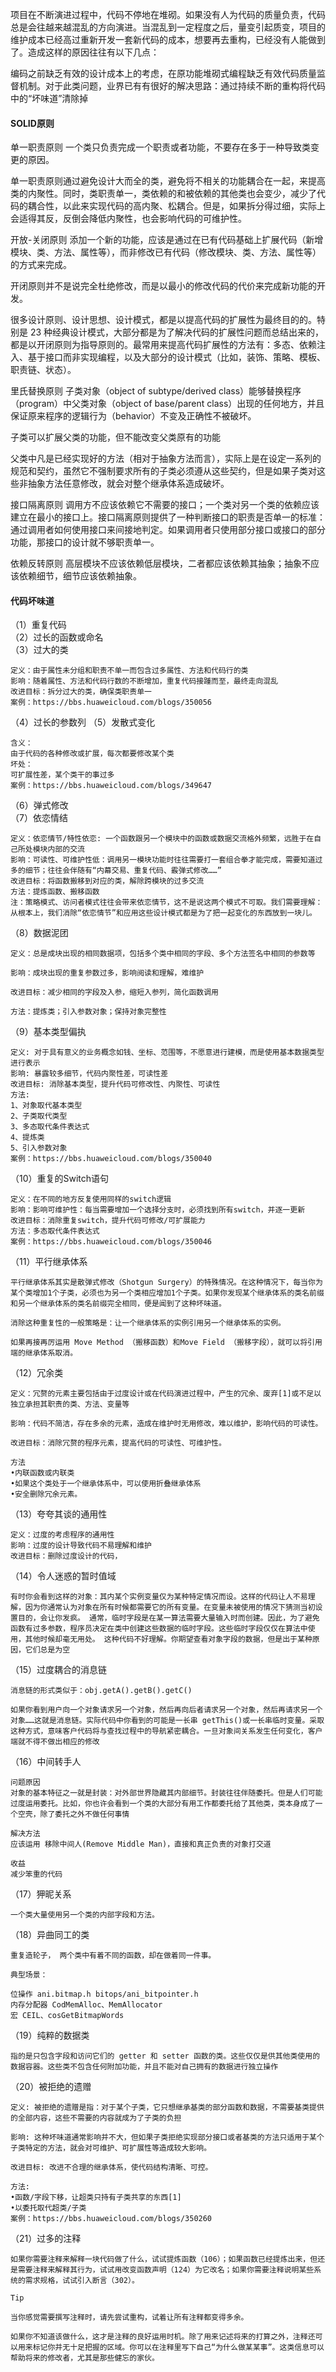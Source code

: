 项目在不断演进过程中，代码不停地在堆砌。如果没有人为代码的质量负责，代码总是会往越来越混乱的方向演进。当混乱到一定程度之后，量变引起质变，项目的维护成本已经高过重新开发一套新代码的成本，想要再去重构，已经没有人能做到了。造成这样的原因往往有以下几点：

编码之前缺乏有效的设计成本上的考虑，在原功能堆砌式编程缺乏有效代码质量监督机制。对于此类问题，业界已有有很好的解决思路：通过持续不断的重构将代码中的“坏味道”清除掉

#### SOLID原则
单一职责原则
一个类只负责完成一个职责或者功能，不要存在多于一种导致类变更的原因。

单一职责原则通过避免设计大而全的类，避免将不相关的功能耦合在一起，来提高类的内聚性。同时，类职责单一，类依赖的和被依赖的其他类也会变少，减少了代码的耦合性，以此来实现代码的高内聚、松耦合。但是，如果拆分得过细，实际上会适得其反，反倒会降低内聚性，也会影响代码的可维护性。

开放-关闭原则
添加一个新的功能，应该是通过在已有代码基础上扩展代码（新增模块、类、方法、属性等），而非修改已有代码（修改模块、类、方法、属性等）的方式来完成。

开闭原则并不是说完全杜绝修改，而是以最小的修改代码的代价来完成新功能的开发。

很多设计原则、设计思想、设计模式，都是以提高代码的扩展性为最终目的的。特别是 23 种经典设计模式，大部分都是为了解决代码的扩展性问题而总结出来的，都是以开闭原则为指导原则的。最常用来提高代码扩展性的方法有：多态、依赖注入、基于接口而非实现编程，以及大部分的设计模式（比如，装饰、策略、模板、职责链、状态）。

里氏替换原则
子类对象（object of subtype/derived class）能够替换程序（program）中父类对象（object of base/parent class）出现的任何地方，并且保证原来程序的逻辑行为（behavior）不变及正确性不被破坏。

子类可以扩展父类的功能，但不能改变父类原有的功能

父类中凡是已经实现好的方法（相对于抽象方法而言），实际上是在设定一系列的规范和契约，虽然它不强制要求所有的子类必须遵从这些契约，但是如果子类对这些非抽象方法任意修改，就会对整个继承体系造成破坏。

接口隔离原则
调用方不应该依赖它不需要的接口；一个类对另一个类的依赖应该建立在最小的接口上。接口隔离原则提供了一种判断接口的职责是否单一的标准：通过调用者如何使用接口来间接地判定。如果调用者只使用部分接口或接口的部分功能，那接口的设计就不够职责单一。

依赖反转原则
高层模块不应该依赖低层模块，二者都应该依赖其抽象；抽象不应该依赖细节，细节应该依赖抽象。  

#### 代码坏味道
（1）重复代码  
（2）过长的函数或命名  
（3）过大的类  
```
定义：由于属性未分组和职责不单一而包含过多属性、方法和代码行的类  
影响：随着属性、方法和代码行数的不断增加，重复代码接踵而至，最终走向混乱
改进目标：拆分过大的类，确保类职责单一
案例：https://bbs.huaweicloud.com/blogs/350056
```
（4）过长的参数列
（5）发散式变化
```
含义：
由于代码的各种修改或扩展，每次都要修改某个类
坏处：
可扩展性差，某个类干的事过多
案例：https://bbs.huaweicloud.com/blogs/349647
```
（6）弹式修改  
（7）依恋情结  
```
定义：依恋情节/特性依恋: 一个函数跟另一个模块中的函数或数据交流格外频繁，远胜于在自己所处模块内部的交流
影响：可读性、可维护性低：调用另一模块功能时往往需要打一套组合拳才能完成，需要知道过多的细节；往往会伴随有“内幕交易、重复代码、霰弹式修改……”
改进目标：将函数搬移到对应的类，解除跨模块的过多交流
方法：提炼函数、搬移函数
注：策略模式、访问者模式往往会带来依恋情节，这不是说这两个模式不可取。我们需要理解：从根本上，我们消除“依恋情节”和应用这些设计模式都是为了把一起变化的东西放到一块儿。
```
（8）数据泥团
```
定义：总是成块出现的相同数据项，包括多个类中相同的字段、多个方法签名中相同的参数等

影响：成块出现的重复参数过多，影响阅读和理解，难维护

改进目标：减少相同的字段及入参，缩短入参列，简化函数调用

方法：提炼类；引入参数对象；保持对象完整性
```
（9）基本类型偏执
```
定义: 对于具有意义的业务概念如钱、坐标、范围等，不愿意进行建模，而是使用基本数据类型进行表示
影响: 暴露较多细节，代码内聚性差，可读性差
改进目标: 消除基本类型，提升代码可修改性、内聚性、可读性
方法:
1、对象取代基本类型
2、子类取代类型
3、多态取代条件表达式
4、提炼类
5、引入参数对象
案例：https://bbs.huaweicloud.com/blogs/350040
```
（10）重复的Switch语句
```
定义：在不同的地方反复使用同样的switch逻辑
影响：影响可维护性：每当需要增加一个选择分支时，必须找到所有switch，并逐一更新
改进目标：消除重复switch，提升代码可修改/可扩展能力
方法：多态取代条件表达式
案例：https://bbs.huaweicloud.com/blogs/350046
```
（11）平行继承体系
```
平行继承体系其实是散弹式修改（Shotgun Surgery）的特殊情况。在这种情况下，每当你为某个类增加1个子类，必须也为另一个类相应增加1个子类。如果你发现某个继承体系的类名前缀和另一个继承体系的类名前缀完全相同，便是闻到了这种坏味道。

消除这种重复性的一般策略是：让一个继承体系的实例引用另一个继承体系的实例。

如果再接再厉运用 Move Method （搬移函数）和Move Field （搬移字段），就可以将引用端的继承体系取消。
```
（12）冗余类
```
定义：冗赘的元素主要包括由于过度设计或在代码演进过程中，产生的冗余、废弃[1]或不足以独立承担其职责的类、方法、变量等

影响：代码不简洁，存在多余的元素，造成在维护时无用修改，难以维护，影响代码的可读性。

改进目标：消除冗赘的程序元素，提高代码的可读性、可维护性。

方法
•内联函数或内联类
•如果这个类处于一个继承体系中，可以使用折叠继承体系
•安全删除冗余元素。
```
（13）夸夸其谈的通用性
```
定义：过度的考虑程序的通用性
影响：过度的设计导致代码不易理解和维护
改进目标：删除过度设计的代码，
```
（14）令人迷惑的暂时值域
```
有时你会看到这样的对象：其内某个实例变量仅为某种特定情况而设。这样的代码让人不易理解，因为你通常认为对象在所有时候都需要它的所有变量。在变量未被使用的情况下猜测当初设置目的，会让你发疯。 通常，临时字段是在某一算法需要大量输入时而创建。因此，为了避免函数有过多参数，程序员决定在类中创建这些数据的临时字段。这些临时字段仅仅在算法中使用，其他时候却毫无用处。 这种代码不好理解。你期望查看对象字段的数据，但是出于某种原因，它们总是为空
```
（15）过度耦合的消息链
```
消息链的形式类似于：obj.getA().getB().getC()

如果你看到用户向一个对象请求另一个对象，然后再向后者请求另一个对象，然后再请求另一个对象……这就是消息链。实际代码中你看到的可能是一长串 getThis()或一长串临时变量。采取这种方式，意味客户代码将与查找过程中的导航紧密耦合。一旦对象间关系发生任何变化，客户端就不得不做出相应的修改
```
（16）中间转手人
```
问题原因
对象的基本特征之一就是封装：对外部世界隐藏其内部细节。封装往往伴随委托。但是人们可能过度运用委托。比如，你也许会看到一个类的大部分有用工作都委托给了其他类，类本身成了一个空壳，除了委托之外不做任何事情

解决方法
应该运用 移除中间人(Remove Middle Man)，直接和真正负责的对象打交道

收益
减少笨重的代码
```
（17）狎昵关系
```
一个类大量使用另一个类的内部字段和方法。
```
（18）异曲同工的类
```
重复造轮子， 两个类中有着不同的函数，却在做着同一件事。

典型场景：

位操作 ani.bitmap.h bitops/ani_bitpointer.h
内存分配器 CodMemAlloc、MemAllocator
宏 CEIL、cosGetBitmapWords
```
（19）纯粹的数据类
```
指的是只包含字段和访问它们的 getter 和 setter 函数的类。这些仅仅是供其他类使用的数据容器。这些类不包含任何附加功能，并且不能对自己拥有的数据进行独立操作
```
（20）被拒绝的遗赠
```
定义: 被拒绝的遗赠是指：对于某个子类，它只想继承基类的部分函数和数据，不需要基类提供的全部内容，这些不需要的内容就成为了子类的负担

影响: 这种坏味道通常影响并不大，但如果子类拒绝实现部分接口或者基类的方法只适用于某个子类特定的方法，就会对可维护、可扩展性等造成较大影响。

改进目标: 改进不合理的继承体系，使代码结构清晰、可控。

方法:
•函数/字段下移，让超类只持有子类共享的东西[1]
•以委托取代超类/子类
案例：https://bbs.huaweicloud.com/blogs/350260
```
（21）过多的注释
```
如果你需要注释来解释一块代码做了什么，试试提炼函数（106）；如果函数已经提炼出来，但还是需要注释来解释其行为，试试用改变函数声明（124）为它改名；如果你需要注释说明某些系统的需求规格，试试引入断言（302）。

Tip

当你感觉需要撰写注释时，请先尝试重构，试着让所有注释都变得多余。

如果你不知道该做什么，这才是注释的良好运用时机。除了用来记述将来的打算之外，注释还可以用来标记你并无十足把握的区域。你可以在注释里写下自己“为什么做某某事”。这类信息可以帮助将来的修改者，尤其是那些健忘的家伙。
```
